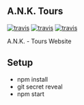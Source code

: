 ## A.N.K. Tours

[![travis][travis-image]][travis-url]
[![travis][tag-image]][tag-url]
[![travis][release-image]][release-url]

[travis-image]: https://img.shields.io/travis/teambebop6/anktours.svg?style=flat-square
[travis-url]: https://travis-ci.org/teambebop6/anktours
[tag-image]: https://img.shields.io/github/tag/teambebop6/anktours.svg?style=flat-square
[tag-url]: https://github.com/teambebop6/anktours/tags
[release-image]: https://img.shields.io/github/release/teambebop6/anktours.svg?style=flat-square
[release-url]: https://github.com/teambebop6/anktours/releases/latest

A.N.K. - Tours Website

## Setup

- npm install
- git secret reveal
- npm start
